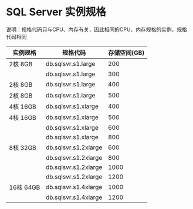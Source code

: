 # SQL Server 实例规格

说明：规格代码只与CPU、内存有关，因此相同的CPU、内存规格的实例，规格代码相同

|实例规格|规格代码|存储空间(GB)|
|---|---|---|
|2核 8GB|db.sqlsvr.s1.large|200|
|   |db.sqlsvr.s1.large|300|
  |2核 8GB|db.sqlsvr.s1.large|400|
  |2核 8GB|db.sqlsvr.s1.large|500|
|4核 16GB|db.sqlsvr.s1.xlarge|400|
  |4核 16GB|db.sqlsvr.s1.xlarge|500|
| |db.sqlsvr.s1.xlarge|600|
| |db.sqlsvr.s1.xlarge|800|
|8核 32GB|db.sqlsvr.s1.2xlarge|600|
| |db.sqlsvr.s1.2xlarge|800|
| |db.sqlsvr.s1.2xlarge|1000|
| |db.sqlsvr.s1.2xlarge|1200|
|16核 64GB|db.sqlsvr.s1.4xlarge|1000|
| |db.sqlsvr.s1.4xlarge|1200|
